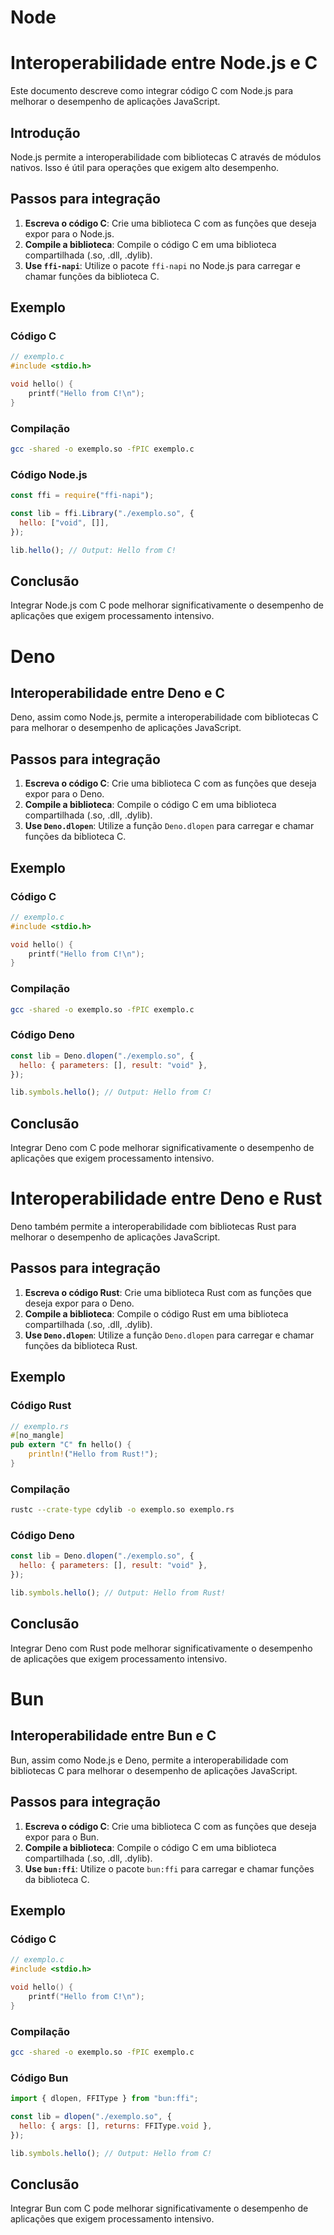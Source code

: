 # Node

# Interoperabilidade entre Node.js e C

Este documento descreve como integrar código C com Node.js para melhorar o desempenho de aplicações JavaScript.

## Introdução

Node.js permite a interoperabilidade com bibliotecas C através de módulos nativos. Isso é útil para operações que exigem alto desempenho.

## Passos para integração

1. **Escreva o código C**: Crie uma biblioteca C com as funções que deseja expor para o Node.js.
2. **Compile a biblioteca**: Compile o código C em uma biblioteca compartilhada (.so, .dll, .dylib).
3. **Use `ffi-napi`**: Utilize o pacote `ffi-napi` no Node.js para carregar e chamar funções da biblioteca C.

## Exemplo

### Código C

```c
// exemplo.c
#include <stdio.h>

void hello() {
    printf("Hello from C!\n");
}
```

### Compilação

```sh
gcc -shared -o exemplo.so -fPIC exemplo.c
```

### Código Node.js

```javascript
const ffi = require("ffi-napi");

const lib = ffi.Library("./exemplo.so", {
  hello: ["void", []],
});

lib.hello(); // Output: Hello from C!
```

## Conclusão

Integrar Node.js com C pode melhorar significativamente o desempenho de aplicações que exigem processamento intensivo.

# Deno

## Interoperabilidade entre Deno e C

Deno, assim como Node.js, permite a interoperabilidade com bibliotecas C para melhorar o desempenho de aplicações JavaScript.

## Passos para integração

1. **Escreva o código C**: Crie uma biblioteca C com as funções que deseja expor para o Deno.
2. **Compile a biblioteca**: Compile o código C em uma biblioteca compartilhada (.so, .dll, .dylib).
3. **Use `Deno.dlopen`**: Utilize a função `Deno.dlopen` para carregar e chamar funções da biblioteca C.

## Exemplo

### Código C

```c
// exemplo.c
#include <stdio.h>

void hello() {
    printf("Hello from C!\n");
}
```

### Compilação

```sh
gcc -shared -o exemplo.so -fPIC exemplo.c
```

### Código Deno

```javascript
const lib = Deno.dlopen("./exemplo.so", {
  hello: { parameters: [], result: "void" },
});

lib.symbols.hello(); // Output: Hello from C!
```

## Conclusão

Integrar Deno com C pode melhorar significativamente o desempenho de aplicações que exigem processamento intensivo.

# Interoperabilidade entre Deno e Rust

Deno também permite a interoperabilidade com bibliotecas Rust para melhorar o desempenho de aplicações JavaScript.

## Passos para integração

1. **Escreva o código Rust**: Crie uma biblioteca Rust com as funções que deseja expor para o Deno.
2. **Compile a biblioteca**: Compile o código Rust em uma biblioteca compartilhada (.so, .dll, .dylib).
3. **Use `Deno.dlopen`**: Utilize a função `Deno.dlopen` para carregar e chamar funções da biblioteca Rust.

## Exemplo

### Código Rust

```rust
// exemplo.rs
#[no_mangle]
pub extern "C" fn hello() {
    println!("Hello from Rust!");
}
```

### Compilação

```sh
rustc --crate-type cdylib -o exemplo.so exemplo.rs
```

### Código Deno

```javascript
const lib = Deno.dlopen("./exemplo.so", {
  hello: { parameters: [], result: "void" },
});

lib.symbols.hello(); // Output: Hello from Rust!
```

## Conclusão

Integrar Deno com Rust pode melhorar significativamente o desempenho de aplicações que exigem processamento intensivo.

# Bun

## Interoperabilidade entre Bun e C

Bun, assim como Node.js e Deno, permite a interoperabilidade com bibliotecas C para melhorar o desempenho de aplicações JavaScript.

## Passos para integração

1. **Escreva o código C**: Crie uma biblioteca C com as funções que deseja expor para o Bun.
2. **Compile a biblioteca**: Compile o código C em uma biblioteca compartilhada (.so, .dll, .dylib).
3. **Use `bun:ffi`**: Utilize o pacote `bun:ffi` para carregar e chamar funções da biblioteca C.

## Exemplo

### Código C

```c
// exemplo.c
#include <stdio.h>

void hello() {
    printf("Hello from C!\n");
}
```

### Compilação

```sh
gcc -shared -o exemplo.so -fPIC exemplo.c
```

### Código Bun

```javascript
import { dlopen, FFIType } from "bun:ffi";

const lib = dlopen("./exemplo.so", {
  hello: { args: [], returns: FFIType.void },
});

lib.symbols.hello(); // Output: Hello from C!
```

## Conclusão

Integrar Bun com C pode melhorar significativamente o desempenho de aplicações que exigem processamento intensivo.
